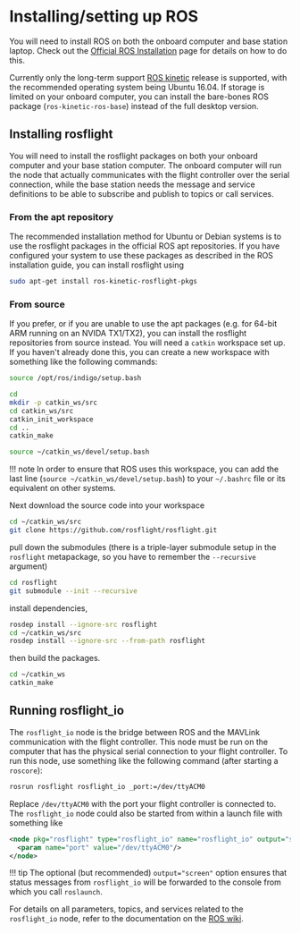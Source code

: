 # Installing/setting up ROS

You will need to install ROS on both the onboard computer and base station laptop. Check out the [Official ROS Installation](http://wiki.ros.org/ROS/Installation) page for details on how to do this.

Currently only the long-term support [ROS kinetic](http://wiki.ros.org/kinetic/Installation) release is supported, with the recommended operating system being Ubuntu 16.04. If storage is limited on your onboard computer, you can install the bare-bones ROS package (`ros-kinetic-ros-base`) instead of the full desktop version.

## Installing rosflight

You will need to install the rosflight packages on both your onboard computer and your base station computer. The onboard computer will run the node that actually communicates with the flight controller over the serial connection, while the base station needs the message and service definitions to be able to subscribe and publish to topics or call services.

### From the apt repository

The recommended installation method for Ubuntu or Debian systems is to use the rosflight packages in the official ROS apt repositories. If you have configured your system to use these packages as described in the ROS installation guide, you can install rosflight using
```bash
sudo apt-get install ros-kinetic-rosflight-pkgs
```

### From source

If you prefer, or if you are unable to use the apt packages (e.g. for 64-bit ARM running on an NVIDA TX1/TX2), you can install the rosflight repositories from source instead. You will need a `catkin` workspace set up. If you haven't already done this, you can create a new workspace with something like the following commands:
```bash
source /opt/ros/indigo/setup.bash

cd
mkdir -p catkin_ws/src
cd catkin_ws/src
catkin_init_workspace
cd ..
catkin_make

source ~/catkin_ws/devel/setup.bash
```

!!! note
    In order to ensure that ROS uses this workspace, you can add the last line (`source ~/catkin_ws/devel/setup.bash`) to your `~/.bashrc` file or its equivalent on other systems.

Next download the source code into your workspace
```bash
cd ~/catkin_ws/src
git clone https://github.com/rosflight/rosflight.git
```
pull down the submodules (there is a triple-layer submodule setup in the `rosflight` metapackage, so you have to remember the `--recursive` argument)
```bash
cd rosflight
git submodule --init --recursive
```
install dependencies,
```bash
rosdep install --ignore-src rosflight
cd ~/catkin_ws/src
rosdep install --ignore-src --from-path rosflight
```
then build the packages.
```bash
cd ~/catkin_ws
catkin_make
```

## Running rosflight_io

The `rosflight_io` node is the bridge between ROS and the MAVLink communication with the flight controller. This node must be run on the computer that has the physical serial connection to your flight controller. To run this node, use something like the following command (after starting a `roscore`):
```bash
rosrun rosflight rosflight_io _port:=/dev/ttyACM0
```
Replace `/dev/ttyACM0` with the port your flight controller is connected to. The `rosflight_io` node could also be started from within a launch file with something like
```xml
<node pkg="rosflight" type="rosflight_io" name="rosflight_io" output="screen">
  <param name="port" value="/dev/ttyACM0"/>
</node>
```

!!! tip
    The optional (but recommended) `output="screen"` option ensures that status messages from `rosflight_io` will be forwarded to the console from which you call `roslaunch`.

For details on all parameters, topics, and services related to the `rosflight_io` node, refer to the documentation on the [ROS wiki](http://wiki.ros.org/rosflight).
